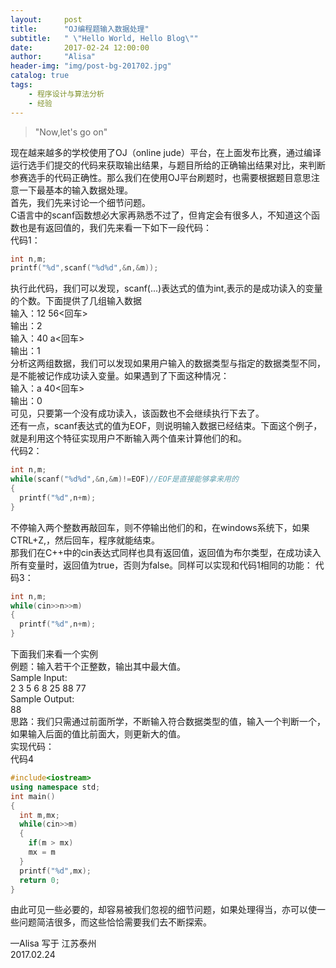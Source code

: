 ```yaml
---
layout:     post
title:      "OJ编程题输入数据处理"
subtitle:   " \"Hello World, Hello Blog\""
date:       2017-02-24 12:00:00
author:     "Alisa"
header-img: "img/post-bg-201702.jpg"
catalog: true
tags:
    - 程序设计与算法分析
    - 经验
---
```


>"Now,let's go on"

现在越来越多的学校使用了OJ（online jude）平台，在上面发布比赛，通过编译运行选手们提交的代码来获取输出结果，与题目所给的正确输出结果对比，来判断参赛选手的代码正确性。那么我们在使用OJ平台刷题时，也需要根据题目意思注意一下最基本的输入数据处理。  
首先，我们先来讨论一个细节问题。  
C语言中的scanf函数想必大家再熟悉不过了，但肯定会有很多人，不知道这个函数也是有返回值的，我们先来看一下如下一段代码：  
代码1：
```c
int n,m;
printf("%d",scanf("%d%d",&n,&m));
```
执行此代码，我们可以发现，scanf(...)表达式的值为int,表示的是成功读入的变量的个数。下面提供了几组输入数据  
输入：12 56<回车>  
输出：2  
输入：40 a<回车>  
输出：1  
分析这两组数据，我们可以发现如果用户输入的数据类型与指定的数据类型不同，是不能被记作成功读入变量。如果遇到了下面这种情况：  
输入：a 40<回车>  
输出：0  
可见，只要第一个没有成功读入，该函数也不会继续执行下去了。  
还有一点，scanf表达式的值为EOF，则说明输入数据已经结束。下面这个例子，就是利用这个特征实现用户不断输入两个值来计算他们的和。  
代码2：
```c
int n,m;
while(scanf("%d%d",&n,&m)!=EOF)//EOF是直接能够拿来用的
{
  printf("%d",n+m);
}
```
不停输入两个整数再敲回车，则不停输出他们的和，在windows系统下，如果CTRL+Z,，然后回车，程序就能结束。  
那我们在C++中的cin表达式同样也具有返回值，返回值为布尔类型，在成功读入所有变量时，返回值为true，否则为false。同样可以实现和代码1相同的功能：
代码3：
```c++
int n,m;
while(cin>>n>>m)
{
  printf("%d",n+m);
}
```
下面我们来看一个实例  
例题：输入若干个正整数，输出其中最大值。  
Sample Input:  
2 3 5 6 8 25 88 77  
Sample Output:  
88  
思路：我们只需通过前面所学，不断输入符合数据类型的值，输入一个判断一个，如果输入后面的值比前面大，则更新大的值。  
实现代码：  
代码4  
```c++
#include<iostream>
using namespace std;
int main()
{
  int m,mx;
  while(cin>>m)
  {
    if(m > mx)
    mx = m
  }
  printf("%d",mx);
  return 0;
}
```
由此可见一些必要的，却容易被我们忽视的细节问题，如果处理得当，亦可以使一些问题简洁很多，而这些恰恰需要我们去不断探索。

—Alisa 写于  江苏泰州  
2017.02.24



  